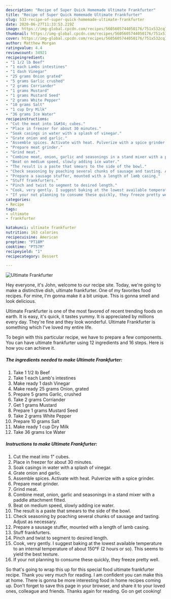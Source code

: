 ```yaml
---
description: "Recipe of Super Quick Homemade Ultimate Frankfurter"
title: "Recipe of Super Quick Homemade Ultimate Frankfurter"
slug: 533-recipe-of-super-quick-homemade-ultimate-frankfurter
date: 2020-06-27T11:33:53.219Z
image: https://img-global.cpcdn.com/recipes/5605605744050176/751x532cq70/ultimate-frankfurter-recipe-main-photo.jpg
thumbnail: https://img-global.cpcdn.com/recipes/5605605744050176/751x532cq70/ultimate-frankfurter-recipe-main-photo.jpg
cover: https://img-global.cpcdn.com/recipes/5605605744050176/751x532cq70/ultimate-frankfurter-recipe-main-photo.jpg
author: Matthew Morgan
ratingvalue: 4.4
reviewcount: 34921
recipeingredient:
- "1 1/2 lb Beef"
- "1 each Lambs intestines"
- "1 dash Vinegar"
- "25 grams Onion grated"
- "5 grams Garlic crushed"
- "2 grams Corriander"
- "1 grams Mustard"
- "1 grams Mustard Seed"
- "2 grams White Pepper"
- "10 grams Salt"
- "1 cup Dry Milk"
- "36 grams Ice Water"
recipeinstructions:
- "Cut the meat into 1&#34; cubes."
- "Place in freezer for about 30 minutes."
- "Soak casings in water with a splash of vinegar."
- "Grate onion and garlic."
- "Assemble spices. Activate with heat. Pulverize with a spice grinder."
- "Prepare meat grinder."
- "Grind meat."
- "Combine meat, onion, garlic and seasonings in a stand mixer with a paddle attachment fitted."
- "Beat on medium speed, slowly adding ice water."
- "The result is a paste that smears to the side of the bowl."
- "Check seasoning by poaching several chunks of sausage and tasting. Adjust as necessary."
- "Prepare a sausage stuffer, mounted with a length of lamb casing."
- "Stuff frankfurters."
- "Pinch and twist to segment to desired length."
- "Cook, very gently. I suggest baking at the lowest available temperature to an internal temperature of about 150°F (2 hours or so). This seems to yield the best texture."
- "If your not planning to consume these quickly, they freeze pretty well."
categories:
- Recipe
tags:
- ultimate
- frankfurter

katakunci: ultimate frankfurter 
nutrition: 163 calories
recipecuisine: American
preptime: "PT18M"
cooktime: "PT57M"
recipeyield: "1"
recipecategory: Dessert

---
```



![Ultimate Frankfurter](https://img-global.cpcdn.com/recipes/5605605744050176/751x532cq70/ultimate-frankfurter-recipe-main-photo.jpg)

Hey everyone, it's John, welcome to our recipe site. Today, we're going to make a distinctive dish, ultimate frankfurter. One of my favorites food recipes. For mine, I'm gonna make it a bit unique. This is gonna smell and look delicious.

Ultimate Frankfurter is one of the most favored of recent trending foods on earth. It is easy, it's quick, it tastes yummy. It is appreciated by millions every day. They're fine and they look wonderful. Ultimate Frankfurter is something which I've loved my entire life.




To begin with this particular recipe, we have to prepare a few components. You can have ultimate frankfurter using 12 ingredients and 16 steps. Here is how you can achieve it.

<!--inarticleads1-->

##### The ingredients needed to make Ultimate Frankfurter:

1. Take 1 1/2 lb Beef
1. Take 1 each Lamb&#39;s intestines
1. Make ready 1 dash Vinegar
1. Make ready 25 grams Onion, grated
1. Prepare 5 grams Garlic, crushed
1. Take 2 grams Corriander
1. Get 1 grams Mustard
1. Prepare 1 grams Mustard Seed
1. Take 2 grams White Pepper
1. Prepare 10 grams Salt
1. Make ready 1 cup Dry Milk
1. Take 36 grams Ice Water




<!--inarticleads2-->

##### Instructions to make Ultimate Frankfurter:

1. Cut the meat into 1&#34; cubes.
1. Place in freezer for about 30 minutes.
1. Soak casings in water with a splash of vinegar.
1. Grate onion and garlic.
1. Assemble spices. Activate with heat. Pulverize with a spice grinder.
1. Prepare meat grinder.
1. Grind meat.
1. Combine meat, onion, garlic and seasonings in a stand mixer with a paddle attachment fitted.
1. Beat on medium speed, slowly adding ice water.
1. The result is a paste that smears to the side of the bowl.
1. Check seasoning by poaching several chunks of sausage and tasting. Adjust as necessary.
1. Prepare a sausage stuffer, mounted with a length of lamb casing.
1. Stuff frankfurters.
1. Pinch and twist to segment to desired length.
1. Cook, very gently. I suggest baking at the lowest available temperature to an internal temperature of about 150°F (2 hours or so). This seems to yield the best texture.
1. If your not planning to consume these quickly, they freeze pretty well.




So that's going to wrap this up for this special food ultimate frankfurter recipe. Thank you very much for reading. I am confident you can make this at home. There is gonna be more interesting food in home recipes coming up. Don't forget to save this page in your browser, and share it to your loved ones, colleague and friends. Thanks again for reading. Go on get cooking!
